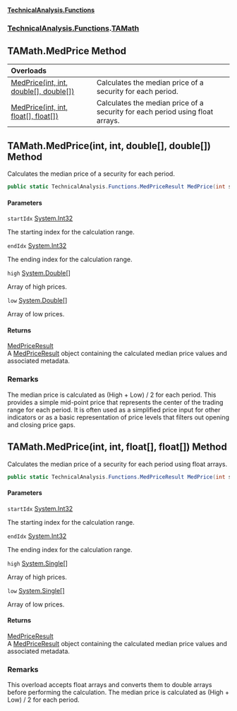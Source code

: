 #### [TechnicalAnalysis\.Functions](Atypical.TechnicalAnalysis.Functions.md 'Atypical\.TechnicalAnalysis\.Functions')
### [TechnicalAnalysis\.Functions](Atypical.TechnicalAnalysis.Functions.md#TechnicalAnalysis.Functions 'TechnicalAnalysis\.Functions').[TAMath](TAMath.md 'TechnicalAnalysis\.Functions\.TAMath')

## TAMath\.MedPrice Method

| Overloads | |
| :--- | :--- |
| [MedPrice\(int, int, double\[\], double\[\]\)](TAMath.MedPrice.md#TechnicalAnalysis.Functions.TAMath.MedPrice(int,int,double[],double[]) 'TechnicalAnalysis\.Functions\.TAMath\.MedPrice\(int, int, double\[\], double\[\]\)') | Calculates the median price of a security for each period\. |
| [MedPrice\(int, int, float\[\], float\[\]\)](TAMath.MedPrice.md#TechnicalAnalysis.Functions.TAMath.MedPrice(int,int,float[],float[]) 'TechnicalAnalysis\.Functions\.TAMath\.MedPrice\(int, int, float\[\], float\[\]\)') | Calculates the median price of a security for each period using float arrays\. |

<a name='TechnicalAnalysis.Functions.TAMath.MedPrice(int,int,double[],double[])'></a>

## TAMath\.MedPrice\(int, int, double\[\], double\[\]\) Method

Calculates the median price of a security for each period\.

```csharp
public static TechnicalAnalysis.Functions.MedPriceResult MedPrice(int startIdx, int endIdx, double[] high, double[] low);
```
#### Parameters

<a name='TechnicalAnalysis.Functions.TAMath.MedPrice(int,int,double[],double[]).startIdx'></a>

`startIdx` [System\.Int32](https://docs.microsoft.com/en-us/dotnet/api/System.Int32 'System\.Int32')

The starting index for the calculation range\.

<a name='TechnicalAnalysis.Functions.TAMath.MedPrice(int,int,double[],double[]).endIdx'></a>

`endIdx` [System\.Int32](https://docs.microsoft.com/en-us/dotnet/api/System.Int32 'System\.Int32')

The ending index for the calculation range\.

<a name='TechnicalAnalysis.Functions.TAMath.MedPrice(int,int,double[],double[]).high'></a>

`high` [System\.Double](https://docs.microsoft.com/en-us/dotnet/api/System.Double 'System\.Double')[\[\]](https://docs.microsoft.com/en-us/dotnet/api/System.Array 'System\.Array')

Array of high prices\.

<a name='TechnicalAnalysis.Functions.TAMath.MedPrice(int,int,double[],double[]).low'></a>

`low` [System\.Double](https://docs.microsoft.com/en-us/dotnet/api/System.Double 'System\.Double')[\[\]](https://docs.microsoft.com/en-us/dotnet/api/System.Array 'System\.Array')

Array of low prices\.

#### Returns
[MedPriceResult](MedPriceResult.md 'TechnicalAnalysis\.Functions\.MedPriceResult')  
A [MedPriceResult](MedPriceResult.md 'TechnicalAnalysis\.Functions\.MedPriceResult') object containing the calculated median price values
and associated metadata\.

### Remarks
The median price is calculated as \(High \+ Low\) / 2 for each period\. This provides
a simple mid\-point price that represents the center of the trading range for each period\.
It is often used as a simplified price input for other indicators or as a basic
representation of price levels that filters out opening and closing price gaps\.

<a name='TechnicalAnalysis.Functions.TAMath.MedPrice(int,int,float[],float[])'></a>

## TAMath\.MedPrice\(int, int, float\[\], float\[\]\) Method

Calculates the median price of a security for each period using float arrays\.

```csharp
public static TechnicalAnalysis.Functions.MedPriceResult MedPrice(int startIdx, int endIdx, float[] high, float[] low);
```
#### Parameters

<a name='TechnicalAnalysis.Functions.TAMath.MedPrice(int,int,float[],float[]).startIdx'></a>

`startIdx` [System\.Int32](https://docs.microsoft.com/en-us/dotnet/api/System.Int32 'System\.Int32')

The starting index for the calculation range\.

<a name='TechnicalAnalysis.Functions.TAMath.MedPrice(int,int,float[],float[]).endIdx'></a>

`endIdx` [System\.Int32](https://docs.microsoft.com/en-us/dotnet/api/System.Int32 'System\.Int32')

The ending index for the calculation range\.

<a name='TechnicalAnalysis.Functions.TAMath.MedPrice(int,int,float[],float[]).high'></a>

`high` [System\.Single](https://docs.microsoft.com/en-us/dotnet/api/System.Single 'System\.Single')[\[\]](https://docs.microsoft.com/en-us/dotnet/api/System.Array 'System\.Array')

Array of high prices\.

<a name='TechnicalAnalysis.Functions.TAMath.MedPrice(int,int,float[],float[]).low'></a>

`low` [System\.Single](https://docs.microsoft.com/en-us/dotnet/api/System.Single 'System\.Single')[\[\]](https://docs.microsoft.com/en-us/dotnet/api/System.Array 'System\.Array')

Array of low prices\.

#### Returns
[MedPriceResult](MedPriceResult.md 'TechnicalAnalysis\.Functions\.MedPriceResult')  
A [MedPriceResult](MedPriceResult.md 'TechnicalAnalysis\.Functions\.MedPriceResult') object containing the calculated median price values
and associated metadata\.

### Remarks
This overload accepts float arrays and converts them to double arrays before performing the calculation\.
The median price is calculated as \(High \+ Low\) / 2 for each period\.